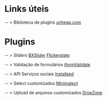 Links úteis 
===================

-- > Biblioteca de plugins
[unheap.com](http://unheap.com)

Plugins
===================

-- > Sliders
[BXSlider](https://github.com/pandorga-tecnologia/bxslider-4)
[Flickerplate](https://github.com/pandorga-tecnologia/Flickerplate)

-- > Validação de formulários
[jformValidate](https://github.com/pandorga-tecnologia/jformvalidate)

-- > API Serviços sociais
[Instafeed](https://github.com/pandorga-tecnologia/instafeed.js)

-- > Select customizados
[Minimalect](https://github.com/pandorga-tecnologia/minimalect)

-- > Upload de arquivos customizados
[DropZone](https://github.com/pandorga-tecnologia/dropzone)
